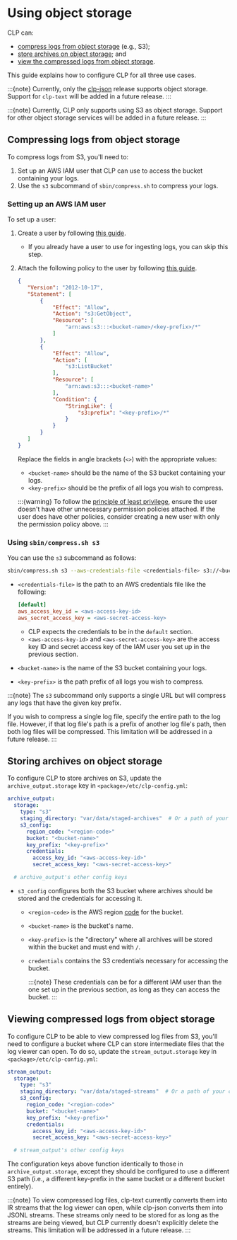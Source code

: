 # Using object storage

CLP can:

* [compress logs from object storage](#compressing-logs-from-object-storage) (e.g., S3);
* [store archives on object storage](#storing-archives-on-object-storage); and
* [view the compressed logs from object storage](#viewing-compressed-logs-from-object-storage).

This guide explains how to configure CLP for all three use cases.

:::{note}
Currently, only the [clp-json][release-choices] release supports object storage. Support for
`clp-text` will be added in a future release.
:::

:::{note}
Currently, CLP only supports using S3 as object storage. Support for other object storage services
will be added in a future release.
:::

## Compressing logs from object storage

To compress logs from S3, you'll need to:

1. Set up an AWS IAM user that CLP can use to access the bucket containing your logs.
2. Use the `s3` subcommand of `sbin/compress.sh` to compress your logs.

### Setting up an AWS IAM user

To set up a user:

1. Create a user by following [this guide][aws-create-iam-user].
    * If you already have a user to use for ingesting logs, you can skip this step.
2. Attach the following policy to the user by following [this guide][add-iam-policy].

    ```json
    {
       "Version": "2012-10-17",
       "Statement": [
           {
               "Effect": "Allow",
               "Action": "s3:GetObject",
               "Resource": [
                   "arn:aws:s3:::<bucket-name>/<key-prefix>/*"
               ]
           },
           {
               "Effect": "Allow",
               "Action": [
                   "s3:ListBucket"
               ],
               "Resource": [
                   "arn:aws:s3:::<bucket-name>"
               ],
               "Condition": {
                   "StringLike": {
                       "s3:prefix": "<key-prefix>/*"
                   }
               }
           }
       ]
    }
    ```
   
    Replace the fields in angle brackets (`<>`) with the appropriate values:
    * `<bucket-name>` should be the name of the S3 bucket containing your logs.
    * `<key-prefix>` should be the prefix of all logs you wish to compress.

    :::{warning}
    To follow the [principle of least privilege][least-privilege-principle], ensure the user doesn't
    have other unnecessary permission policies attached. If the user does have other policies,
    consider creating a new user with only the permission policy above.
    :::

### Using `sbin/compress.sh s3`

You can use the `s3` subcommand as follows:

```bash
sbin/compress.sh s3 --aws-credentials-file <credentials-file> s3://<bucket-name>/<key-prefix>
```

* `<credentials-file>` is the path to an AWS credentials file like the following:

    ```ini
    [default]
    aws_access_key_id = <aws-access-key-id>
    aws_secret_access_key = <aws-secret-access-key>
    ```

    * CLP expects the credentials to be in the `default` section.
    * `<aws-access-key-id>` and `<aws-secret-access-key>` are the access key ID and secret access
      key of the IAM user you set up in the previous section.

* `<bucket-name>` is the name of the S3 bucket containing your logs.
* `<key-prefix>` is the path prefix of all logs you wish to compress.

:::{note}
The `s3` subcommand only supports a single URL but will compress any logs that have the given key
prefix.

If you wish to compress a single log file, specify the entire path to the log file. However, if that
log file's path is a prefix of another log file's path, then both log files will be compressed. This
limitation will be addressed in a future release.
:::

## Storing archives on object storage

To configure CLP to store archives on S3, update the `archive_output.storage` key in
`<package>/etc/clp-config.yml`:

```yaml
archive_output:
  storage:
    type: "s3"
    staging_directory: "var/data/staged-archives"  # Or a path of your choosing
    s3_config:
      region_code: "<region-code>"
      bucket: "<bucket-name>"
      key_prefix: "<key-prefix>"
      credentials:
        access_key_id: "<aws-access-key-id>"
        secret_access_key: "<aws-secret-access-key>"

  # archive_output's other config keys
```

* `s3_config` configures both the S3 bucket where archives should be stored and the credentials
  for accessing it.
  * `<region-code>` is the AWS region [code][aws-region-codes] for the bucket.
  * `<bucket-name>` is the bucket's name.
  * `<key-prefix>` is the "directory" where all archives will be stored within the bucket and
    must end with `/`.
  * `credentials` contains the S3 credentials necessary for accessing the bucket.

    :::{note}
    These credentials can be for a different IAM user than the one set up in the previous section,
    as long as they can access the bucket.
    :::

## Viewing compressed logs from object storage

To configure CLP to be able to view compressed log files from S3, you'll need to configure a bucket
where CLP can store intermediate files that the log viewer can open. To do so, update the
`stream_output.storage` key in `<package>/etc/clp-config.yml`:

```yaml
stream_output:
  storage:
    type: "s3"
    staging_directory: "var/data/staged-streams"  # Or a path of your choosing
    s3_config:
      region_code: "<region-code>"
      bucket: "<bucket-name>"
      key_prefix: "<key-prefix>"
      credentials:
        access_key_id: "<aws-access-key-id>"
        secret_access_key: "<aws-secret-access-key>"

  # stream_output's other config keys
```

The configuration keys above function identically to those in `archive_output.storage`, except they
should be configured to use a different S3 path (i.e., a different key-prefix in the same bucket or
a different bucket entirely).

:::{note}
To view compressed log files, clp-text currently converts them into IR streams that the log viewer
can open, while clp-json converts them into JSONL streams. These streams only need to be stored for
as long as the streams are being viewed, but CLP currently doesn't explicitly delete the streams.
This limitation will be addressed in a future release.
:::

[add-iam-policy]: https://docs.aws.amazon.com/IAM/latest/UserGuide/access_policies_manage-attach-detach.html#embed-inline-policy-console
[aws-create-iam-user]: https://docs.aws.amazon.com/IAM/latest/UserGuide/id_users_create.html
[aws-region-codes]: https://docs.aws.amazon.com/AmazonRDS/latest/UserGuide/Concepts.RegionsAndAvailabilityZones.html#Concepts.RegionsAndAvailabilityZones.Availability
[least-privilege-principle]: https://en.wikipedia.org/wiki/Principle_of_least_privilege
[release-choices]: quick-start-cluster-setup/index.md#choosing-a-release
